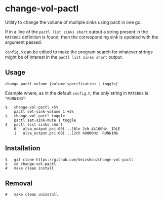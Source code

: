 # change-vol-pactl

Utility to change the volume of multiple sinks using pactl in one go.

If in a line of the `pactl list sinks short` output a string present in the `MATCHES` definition is found, then the corresponding sink is updated with the argument passed.

`config.h` can be edited to make the program search for whatever strings might be of interest in the `pactl list sinks short` output.

## Usage
`change-pactl-volume {volume specification | toggle}`

Example where, as in the default `config.h`, the only string in `MATCHES` is `"RUNNING"`:

    $   change-vol-pactl +5%
        pactl set-sink-volume 1 +5%
    $   change-vol-pactl toggle
        pactl set-sink-mute 1 toggle
    $   pactl list sinks short
        0	alsa_output.pci-00[...]6le 2ch 44100Hz	IDLE
        1	alsa_output.pci-00[...]2ch 48000Hz	RUNNING

## Installation

    $   git clone https://github.com/deivshon/change-vol-pactl
    $   cd change-vol-pactl
    #   make clean install

## Removal
    #   make clean uninstall
